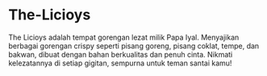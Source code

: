 # The-Licioys
The Licioys adalah tempat gorengan lezat milik Papa Iyal. Menyajikan berbagai gorengan crispy seperti pisang goreng, pisang coklat, tempe, dan bakwan, dibuat dengan bahan berkualitas dan penuh cinta. Nikmati kelezatannya di setiap gigitan, sempurna untuk teman santai kamu!
